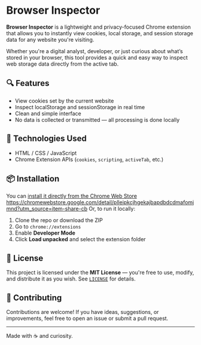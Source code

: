 # Browser Inspector

**Browser Inspector** is a lightweight and privacy-focused Chrome extension that allows you to instantly view cookies, local storage, and session storage data for any website you're visiting.

Whether you're a digital analyst, developer, or just curious about what’s stored in your browser, this tool provides a quick and easy way to inspect web storage data directly from the active tab.

## 🔍 Features

- View cookies set by the current website
- Inspect localStorage and sessionStorage in real time
- Clean and simple interface
- No data is collected or transmitted — all processing is done locally

## 🧰 Technologies Used

- HTML / CSS / JavaScript
- Chrome Extension APIs (`cookies`, `scripting`, `activeTab`, etc.)

## 📦 Installation

You can [install it directly from the Chrome Web Store](#) https://chromewebstore.google.com/detail/plleipkcjhgekajbapdbdcdmafomjmnd?utm_source=item-share-cb
Or, to run it locally:

1. Clone the repo or download the ZIP
2. Go to `chrome://extensions`
3. Enable **Developer Mode**
4. Click **Load unpacked** and select the extension folder

## 📄 License

This project is licensed under the **MIT License** — you're free to use, modify, and distribute it as you wish. See [`LICENSE`](./LICENSE) for details.

## 🤝 Contributing

Contributions are welcome! If you have ideas, suggestions, or improvements, feel free to open an issue or submit a pull request.

---

Made with ☕ and curiosity.
